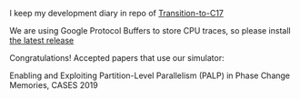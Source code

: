 I keep my development diary in repo of [Transition-to-C17](https://github.com/Shihao-Song/Transition-to-C17)

We are using Google Protocol Buffers to store CPU traces, so please install [the latest release](https://github.com/protocolbuffers/protobuf)

Congratulations! Accepted papers that use our simulator:

Enabling and Exploiting Partition-Level Parallelism (PALP) in Phase Change Memories, CASES 2019


